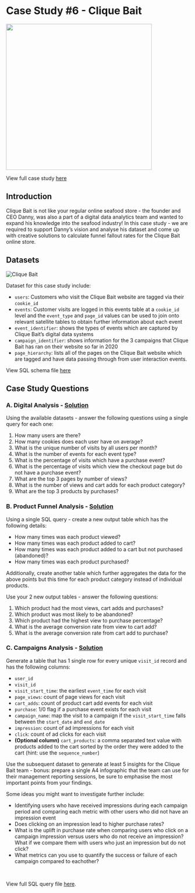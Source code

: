 # Case Study #6 - Clique Bait

<img src='https://8weeksqlchallenge.com/images/case-study-designs/6.png' width='400'>

View full case study [here](https://8weeksqlchallenge.com/case-study-6/)

## Introduction
Clique Bait is not like your regular online seafood store - the founder and CEO Danny, was also a part of a digital data analytics team and wanted to expand his knowledge into the seafood industry! In this case study - we are required to support Danny’s vision and analyse his dataset and come up with creative solutions to calculate funnel fallout rates for the Clique Bait online store.



## Datasets

![Clique Bait](https://user-images.githubusercontent.com/58045173/188321344-2069c761-bfc5-4691-b208-235c845b24bd.png)

Dataset for this case study include:

* `users`: Customers who visit the Clique Bait website are tagged via their `cookie_id`
* `events`: Customer visits are logged in this events table at a `cookie_id` level and the `event_type` and `page_id` values can be used to join onto relevant satellite tables to obtain further information about each event
* `event_identifier`: shows the types of events which are captured by Clique Bait’s digital data systems
* `campaign_identifier`: shows information for the 3 campaigns that Clique Bait has ran on their website so far in 2020
* `page_hierarchy`: lists all of the pages on the Clique Bait website which are tagged and have data passing through from user interaction events.

View SQL schema file [here](./Schema.sql) 

## Case Study Questions

### A. Digital Analysis - [Solution](./A.%20Digital%20Analysis.md)

<p>Using the available datasets - answer the following questions using a single query for each one:</p>

<ol>
  <li>How many users are there?</li>
  <li>How many cookies does each user have on average?</li>
  <li>What is the unique number of visits by all users per month?</li>
  <li>What is the number of events for each event type?</li>
  <li>What is the percentage of visits which have a purchase event?</li>
  <li>What is the percentage of visits which view the checkout page but do not have a purchase event?</li>
  <li>What are the top 3 pages by number of views?</li>
  <li>What is the number of views and cart adds for each product category?</li>
  <li>What are the top 3 products by purchases?</li>
</ol>

### B. Product Funnel Analysis - [Solution](./B.%20Product%20Funnel%20Analysis.md)

<p>Using a single SQL query - create a new output table which has the following details:</p>

<ul>
  <li>How many times was each product viewed?</li>
  <li>How many times was each product added to cart?</li>
  <li>How many times was each product added to a cart but not purchased (abandoned)?</li>
  <li>How many times was each product purchased?</li>
</ul>

<p>Additionally, create another table which further aggregates the data for the above points but this time for each product category instead of individual products.</p>

<p>Use your 2 new output tables - answer the following questions:</p>

<ol>
  <li>Which product had the most views, cart adds and purchases?</li>
  <li>Which product was most likely to be abandoned?</li>
  <li>Which product had the highest view to purchase percentage?</li>
  <li>What is the average conversion rate from view to cart add?</li>
  <li>What is the average conversion rate from cart add to purchase?</li>
</ol>

### C. Campaigns Analysis - [Solution](C.%20Campaigns%20Analysis.md)

<p>Generate a table that has 1 single row for every unique <code class="language-plaintext highlighter-rouge">visit_id</code> record and has the following columns:</p>

<ul>
  <li><code class="language-plaintext highlighter-rouge">user_id</code></li>
  <li><code class="language-plaintext highlighter-rouge">visit_id</code></li>
  <li><code class="language-plaintext highlighter-rouge">visit_start_time</code>: the earliest <code class="language-plaintext highlighter-rouge">event_time</code> for each visit</li>
  <li><code class="language-plaintext highlighter-rouge">page_views</code>: count of page views for each visit</li>
  <li><code class="language-plaintext highlighter-rouge">cart_adds</code>: count of product cart add events for each visit</li>
  <li><code class="language-plaintext highlighter-rouge">purchase</code>: 1/0 flag if a purchase event exists for each visit</li>
  <li><code class="language-plaintext highlighter-rouge">campaign_name</code>: map the visit to a campaign if the <code class="language-plaintext highlighter-rouge">visit_start_time</code> falls between the <code class="language-plaintext highlighter-rouge">start_date</code> and <code class="language-plaintext highlighter-rouge">end_date</code></li>
  <li><code class="language-plaintext highlighter-rouge">impression</code>: count of ad impressions for each visit</li>
  <li><code class="language-plaintext highlighter-rouge">click</code>: count of ad clicks for each visit</li>
  <li><strong>(Optional column)</strong> <code class="language-plaintext highlighter-rouge">cart_products</code>: a comma separated text value with products added to the cart sorted by the order they were added to the cart (hint: use the <code class="language-plaintext highlighter-rouge">sequence_number</code>)</li>
</ul>

<p>Use the subsequent dataset to generate at least 5 insights for the Clique Bait team - bonus: prepare a single A4 infographic that the team can use for their management reporting sessions, be sure to emphasise the most important points from your findings.</p>

<p>Some ideas you might want to investigate further include:</p>

<ul>
  <li>Identifying users who have received impressions during each campaign period and comparing each metric with other users who did not have an impression event</li>
  <li>Does clicking on an impression lead to higher purchase rates?</li>
  <li>What is the uplift in purchase rate when comparing users who click on a campaign impression versus users who do not receive an impression? What if we compare them with users who just an impression but do not click?</li>
  <li>What metrics can you use to quantify the success or failure of each campaign compared to eachother?</li>
</ul>


<br>

View full SQL query file [here](./Query.sql).
